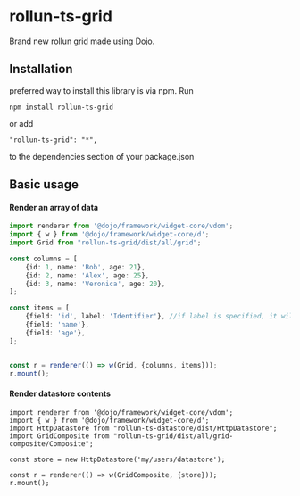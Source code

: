# rollun-ts-grid

Brand new rollun grid made using [Dojo](https://dojo.io/).

## Installation
preferred way to install this library is via npm. Run
```
npm install rollun-ts-grid
```
or add
```
"rollun-ts-grid": "*",
```
to the dependencies section of your package.json

## Basic usage
#### Render an array of data
```typescript
import renderer from '@dojo/framework/widget-core/vdom';
import { w } from '@dojo/framework/widget-core/d';
import Grid from "rollun-ts-grid/dist/all/grid";

const columns = [
	{id: 1, name: 'Bob', age: 21},
	{id: 2, name: 'Alex', age: 25},
	{id: 3, name: 'Veronica', age: 20},
];

const items = [
	{field: 'id', label: 'Identifier'}, //if label is specified, it will be shown in column header
	{field: 'name'},
	{field: 'age'},
];


const r = renderer(() => w(Grid, {columns, items}));
r.mount();
```
#### Render datastore contents
```
import renderer from '@dojo/framework/widget-core/vdom';
import { w } from '@dojo/framework/widget-core/d';
import HttpDatastore from "rollun-ts-datastore/dist/HttpDatastore";
import GridComposite from "rollun-ts-grid/dist/all/grid-composite/Composite";

const store = new HttpDatastore('my/users/datastore');

const r = renderer(() => w(GridComposite, {store}));
r.mount();
```
